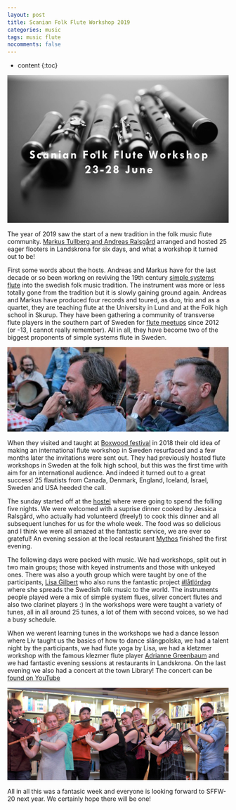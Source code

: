 ```yaml
---
layout: post
title: Scanian Folk Flute Workshop 2019
categories: music
tags: music flute
nocomments: false
---
```

* content
{:toc}

![](/images/SFFW19_logo.jpg)

The year of 2019 saw the start of a new tradition in the folk music flute community. [Markus Tullberg and Andreas Ralsgård](http://ralsgardtullberg.blogspot.com/) arranged and hosted 25 eager flooters in Landskrona for six days, and what a workshop it turned out to be!

First some words about the hosts. Andreas and Markus have for the last decade or so been workng on reviving the 19th century [simple systems flute](https://en.wikipedia.org/wiki/Simple_system_flute) into the swedish folk music tradition. The instrument was more or less totally gone from the tradition but it is slowly gaining ground again. Andreas and Markus have produced four records and toured, as duo, trio and as a quartet, they are teaching flute at the University in Lund and at the Folk high school in Skurup. They have been gathering a community of transverse flute players in the southern part of Sweden for [flute meetups](http://transverse.se/) since 2012 (or -13, I cannot really remember). All in all, they have become two of the biggest proponents of simple systems flute in Sweden.

![](/images/SFFW19_andreas_markus.jpg)

When they visited and taught at [Boxwood festival](https://www.boxwood.org/) in 2018 their old idea of making an international flute workshop in Sweden resurfaced and a few months later the invitations were sent out. They had previously hosted flute workshops in Sweden at the folk high school, but this was the first time with aim for an international audience. And indeed it turned out to a great success! 25 flautists from Canada, Denmark, England, Iceland, Israel, Sweden and  USA heeded the call.



The sunday started off at the [hostel](https://www.swedishtouristassociation.com/facilities/stf-landskrona-hostel/) where were going to spend the folling five nights. We were welcomed with a suprise dinner cooked by Jessica Ralsgård, who actually had volunteerd (freely!) to cook this dinner and all subsequent lunches for us for the whole week. The food was so delicious and I think we were all amazed at the fantastic service, we are ever so grateful! An evening session at the local restaurant [Mythos](https://goo.gl/maps/m4nphrMnQAEdLDx39) finished the first evening.

The following days were packed with music. We had workshops, split out in two main groups; those with keyed instruments and those with unkeyed ones. There was also a youth group which were taught by one of the participants, [Lisa Gilbert](https://stlouisflutelessons.com/) who also runs the fantastic project [#låtlördag](https://gilbertmusicstudio.wordpress.com/latlordag/) where she spreads the Swedish folk music to the world. The instruments people played were a mix of simple system flues, silver concert flutes and also two clarinet players :) In the workshops were were taught a variety of tunes, all in all around 25 tunes, a lot of them with second voices, so we had a busy schedule.

When we werent learning tunes in the workshops we had a dance lesson where Liv taught us the basics of how to dance slängpolska, we had a talent night by the participants, we had flute yoga by Lisa, we had a kletzmer workshop with the famous klezmer flute player [Adrianne Greenbaum](https://www.mtholyoke.edu/people/adrianne-greenbaum) and we had fantastic evening sessions at restaurants in Landskrona. On the last evening we also had a concert at the town Library! The concert can be [found on YouTube](https://www.youtube.com/playlist?list=PLxw8bxunT7bcxhCOw1xhQpSZRx8Mu2zgj)

![](/images/SFFW19_concert.jpg)

All in all this was a fantasic week and everyone is looking forward to SFFW-20 next year. We certainly hope there will be one!